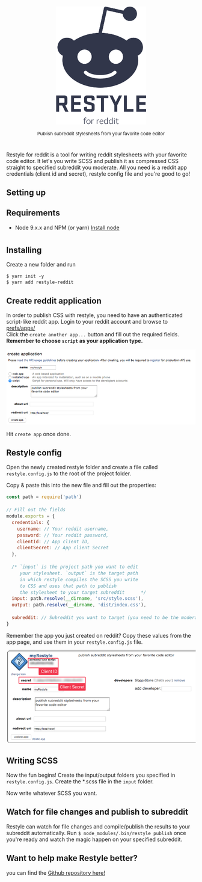 <div align=center>

<img src="./restyle-logo.png" width="240px"></img>

<p style="font-size:12px">Publish subreddit stylesheets from your favorite code editor</p>

#

</div>

Restyle for reddit is a tool for writing reddit stylesheets with your favorite code editor. It let's you write SCSS and publish it as compressed CSS straight to specified subreddit you moderate. All you need is a reddit app credentials (client id and secret), restyle config file and you're good to go!

## Setting up

## Requirements

* Node 9.x.x and NPM (or yarn) [Install node](https://nodejs.org/en/)

#

## Installing

Create a new folder and run

```
$ yarn init -y
$ yarn add restyle-reddit  
```

## Create reddit application

In order to publish CSS with restyle, you need to have an authenticated script-like reddit app. Login to your reddit account and browse to [prefs/apps/](https://www.reddit.com/prefs/apps/)  
Click the `create another app...` button and fill out the required fields. **Remember to choose `script` as your application type.**

![create-application](./doc/create-application.png)

Hit `create app` once done.

## Restyle config

Open the newly created restyle folder and create a file called `restyle.config.js` to the root of the project folder.

Copy & paste this into the new file and fill out the properties:

```javascript
const path = require('path')

// Fill out the fields
module.exports = {
  credentials: {
    username: // Your reddit username,
    password: // Your reddit password,
    clientId: // App client ID,
    clientSecret: // App client Secret
  },

  /* `input` is the project path you want to edit
     your stylesheet. `output` is the target path
     in which restyle compiles the SCSS you write
     to CSS and uses that path to publish
     the stylesheet to your target subreddit      */
  input: path.resolve(__dirname, 'src/style.scss'),
  output: path.resolve(__dirname, 'dist/index.css'),

  subreddit: // Subreddit you want to target (you need to be the moderator)
}
```

Remember the app you just created on reddit? Copy these values from the app page, and use them in your `restyle.config.js` file.

![new-app](./doc/new-app.png)

## Writing SCSS

Now the fun begins! Create the input/output folders you specified in `restyle.config.js`. Create the \*.scss file in the `input` folder.

Now write whatever SCSS you want.

## Watch for file changes and publish to subreddit

Restyle can watch for file changes and compile/publish the results to your subreddit automatically. Run `$ node_modules/.bin/restyle publish` once you're ready and watch the magic happen on your specified subreddit.

## Want to help make Restyle better?

you can find the [Github repository here!](https://github.com/yliaho/restyle-for-reddit)
